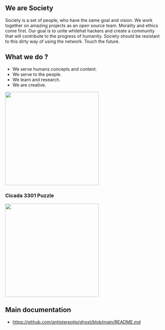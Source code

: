 ## We are Society

Society is a set of people, who have the same goal and vision. We work together 
on amazing projects as an open source team. Morality and ethics come first. Our 
goal is to unite whitehat hackers and create a community that will contribute 
to the progress of humanity. Society should be resistant to this dirty way of 
using the network. Touch the future.

## What we do ?

- We serve humans concepts and content. 
- We serve to the people.
- We learn and research.
- We are creative.

<p align="left">
  <img src="https://github.com/antistereotip/ghost/blob/main/SOCIETY/puzzle.gif" width="300" />
</p>


### Cicada 3301 Puzzle

<p align="left">
  <img src="https://github.com/antistereotip/ghost/blob/main/SOCIETY/cicada-3301.gif" width="300" />
</p>

## Main documentation
- https://github.com/antistereotip/ghost/blob/main/README.md
